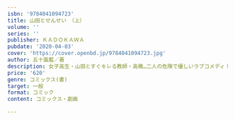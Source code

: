 ```yaml
---
isbn: '9784041094723'
title: 山田とせんせい　（上）
volume: ''
series: ''
publisher: ＫＡＤＯＫＡＷＡ
pubdate: '2020-04-03'
cover: 'https://cover.openbd.jp/9784041094723.jpg'
author: 五十嵐藍／著
description: 女子高生・山田とすぐキレる教師・高橋…二人の危険で優しいラブコメディ！
price: '620'
genre: コミックス(書)
target: 一般
format: コミック
content: コミックス・劇画

---
```

